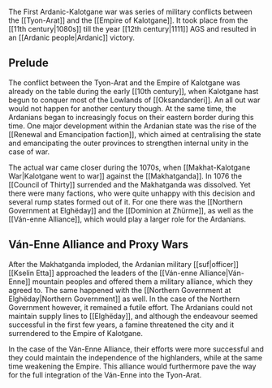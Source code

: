 The First Ardanic-Kalotgane war was series of military conflicts between the [[Tyon-Arat]] and the [[Empire of Kalotgane]]. It took place from the [[11th century|1080s]] till the year [[12th century|1111]] AGS and resulted in an [[Ardanic people|Ardanic]] victory. 

## Prelude 
The conflict between the Tyon-Arat and the Empire of Kalotgane was already on the table during the early [[10th century]], when Kalotgane hast begun to conquer most of the Lowlands of [[Oksandanderi]]. An all out war would not happen for another century though. At the same time, the Ardanians began to increasingly focus on their eastern border during this time. One major development within the Ardanian state was the rise of the [[Renewal and Emancipation faction]], which aimed at centralising the state and emancipating the outer provinces to strengthen internal unity in the case of war. 

The actual war came closer during the 1070s, when [[Makhat-Kalotgane War|Kalotgane went to war]] against the [[Makhatganda]]. In 1076 the [[Council of Thirty]] surrended and the Makhatganda was dissolved. Yet there were many factions, who were quite unhappy with this decision and several rump states formed out of it. For one there was the [[Northern Government at Elghëday]] and the [[Dominion at Zhürme]], as well as the [[Ván-enne Alliance]], which would play a larger role for the Ardanians. 

## Ván-Enne Alliance and Proxy Wars 
After the Makhatganda imploded, the Ardanian military [[suf|officer]] [[Kselin Etta]] approached the leaders of the [[Ván-enne Alliance|Ván-Enne]] mountain peoples and offered them a military alliance, which they agreed to. The same happened with the [[Northern Government at Elghëday|Northern Government]] as well. In the case of the Northern Government however, it remained a futile effort. The Ardanians could not maintain supply lines to [[Elghëday]], and although the endeavour seemed successful in the first few years, a famine threatened the city and it surrendered to the Empire of Kalotgane. 

In the case of the Ván-Enne Alliance, their efforts were more successful and they could maintain the independence of the highlanders, while at the same time weakening the Empire. This alliance would furthermore pave the way for the full integration of the Ván-Enne into the Tyon-Arat. 